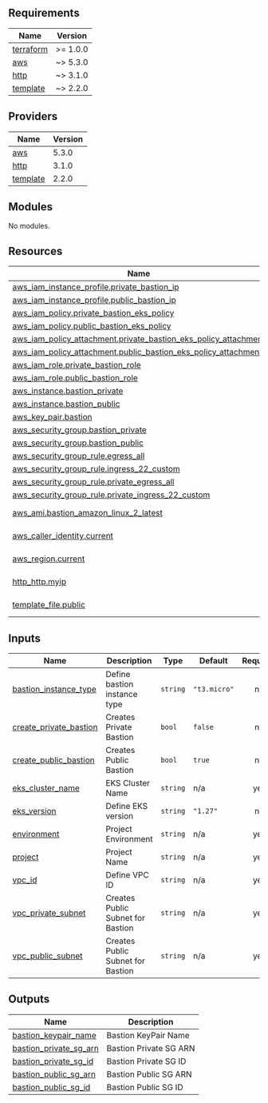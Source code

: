 <!-- BEGIN_TF_DOCS -->
## Requirements

| Name | Version |
|------|---------|
| <a name="requirement_terraform"></a> [terraform](#requirement\_terraform) | >= 1.0.0 |
| <a name="requirement_aws"></a> [aws](#requirement\_aws) | ~> 5.3.0 |
| <a name="requirement_http"></a> [http](#requirement\_http) | ~> 3.1.0 |
| <a name="requirement_template"></a> [template](#requirement\_template) | ~> 2.2.0 |

## Providers

| Name | Version |
|------|---------|
| <a name="provider_aws"></a> [aws](#provider\_aws) | 5.3.0 |
| <a name="provider_http"></a> [http](#provider\_http) | 3.1.0 |
| <a name="provider_template"></a> [template](#provider\_template) | 2.2.0 |

## Modules

No modules.

## Resources

| Name | Type |
|------|------|
| [aws_iam_instance_profile.private_bastion_ip](https://registry.terraform.io/providers/hashicorp/aws/latest/docs/resources/iam_instance_profile) | resource |
| [aws_iam_instance_profile.public_bastion_ip](https://registry.terraform.io/providers/hashicorp/aws/latest/docs/resources/iam_instance_profile) | resource |
| [aws_iam_policy.private_bastion_eks_policy](https://registry.terraform.io/providers/hashicorp/aws/latest/docs/resources/iam_policy) | resource |
| [aws_iam_policy.public_bastion_eks_policy](https://registry.terraform.io/providers/hashicorp/aws/latest/docs/resources/iam_policy) | resource |
| [aws_iam_policy_attachment.private_bastion_eks_policy_attachment](https://registry.terraform.io/providers/hashicorp/aws/latest/docs/resources/iam_policy_attachment) | resource |
| [aws_iam_policy_attachment.public_bastion_eks_policy_attachment](https://registry.terraform.io/providers/hashicorp/aws/latest/docs/resources/iam_policy_attachment) | resource |
| [aws_iam_role.private_bastion_role](https://registry.terraform.io/providers/hashicorp/aws/latest/docs/resources/iam_role) | resource |
| [aws_iam_role.public_bastion_role](https://registry.terraform.io/providers/hashicorp/aws/latest/docs/resources/iam_role) | resource |
| [aws_instance.bastion_private](https://registry.terraform.io/providers/hashicorp/aws/latest/docs/resources/instance) | resource |
| [aws_instance.bastion_public](https://registry.terraform.io/providers/hashicorp/aws/latest/docs/resources/instance) | resource |
| [aws_key_pair.bastion](https://registry.terraform.io/providers/hashicorp/aws/latest/docs/resources/key_pair) | resource |
| [aws_security_group.bastion_private](https://registry.terraform.io/providers/hashicorp/aws/latest/docs/resources/security_group) | resource |
| [aws_security_group.bastion_public](https://registry.terraform.io/providers/hashicorp/aws/latest/docs/resources/security_group) | resource |
| [aws_security_group_rule.egress_all](https://registry.terraform.io/providers/hashicorp/aws/latest/docs/resources/security_group_rule) | resource |
| [aws_security_group_rule.ingress_22_custom](https://registry.terraform.io/providers/hashicorp/aws/latest/docs/resources/security_group_rule) | resource |
| [aws_security_group_rule.private_egress_all](https://registry.terraform.io/providers/hashicorp/aws/latest/docs/resources/security_group_rule) | resource |
| [aws_security_group_rule.private_ingress_22_custom](https://registry.terraform.io/providers/hashicorp/aws/latest/docs/resources/security_group_rule) | resource |
| [aws_ami.bastion_amazon_linux_2_latest](https://registry.terraform.io/providers/hashicorp/aws/latest/docs/data-sources/ami) | data source |
| [aws_caller_identity.current](https://registry.terraform.io/providers/hashicorp/aws/latest/docs/data-sources/caller_identity) | data source |
| [aws_region.current](https://registry.terraform.io/providers/hashicorp/aws/latest/docs/data-sources/region) | data source |
| [http_http.myip](https://registry.terraform.io/providers/hashicorp/http/latest/docs/data-sources/http) | data source |
| [template_file.public](https://registry.terraform.io/providers/hashicorp/template/latest/docs/data-sources/file) | data source |

## Inputs

| Name | Description | Type | Default | Required |
|------|-------------|------|---------|:--------:|
| <a name="input_bastion_instance_type"></a> [bastion\_instance\_type](#input\_bastion\_instance\_type) | Define bastion instance type | `string` | `"t3.micro"` | no |
| <a name="input_create_private_bastion"></a> [create\_private\_bastion](#input\_create\_private\_bastion) | Creates Private Bastion | `bool` | `false` | no |
| <a name="input_create_public_bastion"></a> [create\_public\_bastion](#input\_create\_public\_bastion) | Creates Public Bastion | `bool` | `true` | no |
| <a name="input_eks_cluster_name"></a> [eks\_cluster\_name](#input\_eks\_cluster\_name) | EKS Cluster Name | `string` | n/a | yes |
| <a name="input_eks_version"></a> [eks\_version](#input\_eks\_version) | Define EKS version | `string` | `"1.27"` | no |
| <a name="input_environment"></a> [environment](#input\_environment) | Project Environment | `string` | n/a | yes |
| <a name="input_project"></a> [project](#input\_project) | Project Name | `string` | n/a | yes |
| <a name="input_vpc_id"></a> [vpc\_id](#input\_vpc\_id) | Define VPC ID | `string` | n/a | yes |
| <a name="input_vpc_private_subnet"></a> [vpc\_private\_subnet](#input\_vpc\_private\_subnet) | Creates Public Subnet for Bastion | `string` | n/a | yes |
| <a name="input_vpc_public_subnet"></a> [vpc\_public\_subnet](#input\_vpc\_public\_subnet) | Creates Public Subnet for Bastion | `string` | n/a | yes |

## Outputs

| Name | Description |
|------|-------------|
| <a name="output_bastion_keypair_name"></a> [bastion\_keypair\_name](#output\_bastion\_keypair\_name) | Bastion KeyPair Name |
| <a name="output_bastion_private_sg_arn"></a> [bastion\_private\_sg\_arn](#output\_bastion\_private\_sg\_arn) | Bastion Private SG ARN |
| <a name="output_bastion_private_sg_id"></a> [bastion\_private\_sg\_id](#output\_bastion\_private\_sg\_id) | Bastion Private SG ID |
| <a name="output_bastion_public_sg_arn"></a> [bastion\_public\_sg\_arn](#output\_bastion\_public\_sg\_arn) | Bastion Public SG ARN |
| <a name="output_bastion_public_sg_id"></a> [bastion\_public\_sg\_id](#output\_bastion\_public\_sg\_id) | Bastion Public SG ID |
<!-- END_TF_DOCS -->
